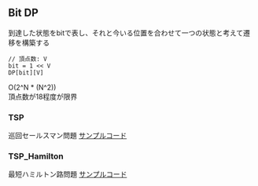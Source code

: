 ## Bit DP
到達した状態をbitで表し、それと今いる位置を合わせて一つの状態と考えて遷移を構築する
```
// 頂点数: V
bit = 1 << V
DP[bit][V]
```
O(2^N * (N^2))  
頂点数が18程度が限界

### TSP
巡回セールスマン問題
[サンプルコード](./TSP.cpp)

### TSP_Hamilton
最短ハミルトン路問題
[サンプルコード](./TSP_Hamilton.cpp)
